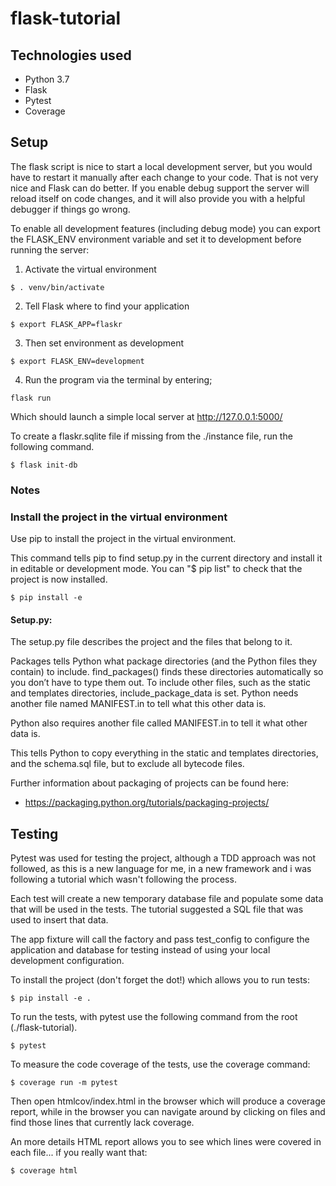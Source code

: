 # flask-tutorial

## Technologies used

* Python 3.7
* Flask
* Pytest
* Coverage

## Setup

The flask script is nice to start a local development server, but you would have to restart it manually after each change to your code. That is not very nice and Flask can do better. If you enable debug support the server will reload itself on code changes, and it will also provide you with a helpful debugger if things go wrong.

To enable all development features (including debug mode) you can export the FLASK_ENV environment variable and set it to development before running the server:

1. Activate the virtual environment

```
$ . venv/bin/activate
```

2. Tell Flask where to find your application

```
$ export FLASK_APP=flaskr
```

3. Then set environment as development

```
$ export FLASK_ENV=development
```

4. Run the program via the terminal by entering;

```
flask run
```

Which should launch a simple local server at http://127.0.0.1:5000/

To create a flaskr.sqlite file if missing from the ./instance file, run the
following command.

```
$ flask init-db
```

### Notes

### Install the project in the virtual environment

Use pip to install the project in the virtual environment. 

This command tells pip to find setup.py in the current directory and install it in editable or development mode. You can "$ pip list" to check that the project is now installed. 
```
$ pip install -e
```

#### Setup.py: 
The setup.py file describes the project and the files that belong to it.

Packages tells Python what package directories (and the Python files they contain) to include. find_packages() finds these directories automatically so you don’t have to type them out. To include other files, such as the static and templates directories, include_package_data is set. Python needs another file named MANIFEST.in to tell what this other data is.

Python also requires another file called MANIFEST.in to tell it what other data is. 

This tells Python to copy everything in the static and templates directories, and the schema.sql file, but to exclude all bytecode files.

Further information about packaging of projects can be found here: 
* https://packaging.python.org/tutorials/packaging-projects/

## Testing

Pytest was used for testing the project, although a TDD approach was not followed, as this is a new language for me, in a new framework and i was following a tutorial which wasn't following the process.

Each test will create a new temporary database file and populate some data that will be used
in the tests. The tutorial suggested a SQL file that was used to insert that data.

The app fixture will call the factory and pass test_config to configure the application and database for testing instead of using your local development configuration.

To install the project (don't forget the dot!) which allows you to run tests:
```
$ pip install -e .
```

To run the tests, with pytest use the following command from the root (./flask-tutorial).
```
$ pytest
```
To measure the code coverage of the tests, use the coverage command:
```
$ coverage run -m pytest
```
Then open htmlcov/index.html in the browser which will produce a coverage report, while in the browser you can navigate around by clicking on files and find those lines that currently lack coverage.

An more details HTML report allows you to see which lines were covered in each file... if you really want that:
```
$ coverage html
```